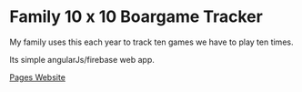# Family 10 x 10 Boargame Tracker

My family uses this each year to track ten games we have to play ten times.

Its simple angularJs/firebase web app.

[Pages Website](https://slatron.github.io/slater-game-challenge)
